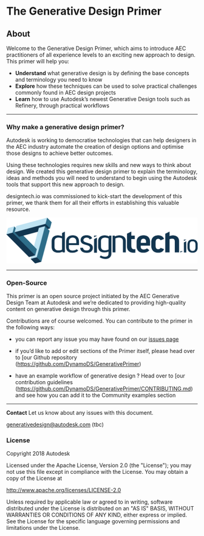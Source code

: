 # The Generative Design Primer

## About
Welcome to the Generative Design Primer, which aims to introduce AEC practitioners of all experience levels to an exciting new approach to design. This primer will help you:

* **Understand** what generative design is by defining the base concepts and terminology you need to know 
* **Explore** how these techniques can be used to solve practical challenges commonly found in AEC design projects
* **Learn** how to use Autodesk’s newest Generative Design tools such as Refinery, through practical workflows 

---

### Why make a generative design primer?
Autodesk is working to democratise technologies that can help designers in the AEC industry
automate the creation of design options and  optimise those designs to achieve better outcomes.

Using these technologies requires new skills and new ways to think about design. We created this generative design primer to explain  the terminology, ideas and methods you will need to understand to  begin using the Autodesk tools that support this new approach to design.

designtech.io was commissioned to kick-start the development of this primer, we thank them for all their efforts in establishing this valuable resource.

[<img src="images/designtech-logo.png">](http://designtech.io)

---

### Open-Source
This primer is an open source project initiated by the AEC Generative Design Team at Autodesk and we’re dedicated to providing high-quality content on generative design through this primer. 

Contributions are of course welcomed. You can contribute to the primer in the following ways:

* you can report any issue you may have found on our [issues page]( https://github.com/DynamoDS/GenerativePrimer/issues) 

* if you’d like to add or edit sections of the Primer itself, please head over to [our Github repository (https://github.com/DynamoDS/GenerativePrimer) 

* have an example workflow of generative design ? Head over to [our contribution guidelines (https://github.com/DynamoDS/GenerativePrimer/CONTRIBUTING.md) and see how you can add it to the Community examples section

---

**Contact** Let us know about any issues with this document.

generativedesign@autodesk.com (tbc)

### License
Copyright 2018 Autodesk

Licensed under the Apache License, Version 2.0 (the "License"); you may not use this file except in compliance with the License. You may obtain a copy of the License at

http://www.apache.org/licenses/LICENSE-2.0

Unless required by applicable law or agreed to in writing, software distributed under the License is distributed on an "AS IS" BASIS, WITHOUT WARRANTIES OR CONDITIONS OF ANY KIND, either express or implied. See the License for the specific language governing permissions and limitations under the License.

